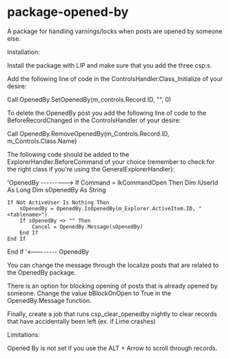 # package-opened-by

A package for handling varnings/locks when posts are opened by someone else.

Installation:

Install the package with LIP and make sure that you add the three csp:s.

Add the following line of code in the ControlsHandler.Class_Initialize of your desire:
 
Call OpenedBy.SetOpenedBy(m_controls.Record.ID, "<tablename>", 0)

To delete the OpenedBy post you add the following line of code to the BeforeRecordChanged in the ControlsHandler of your desire:

Call OpenedBy.RemoveOpenedBy(m_Controls.Record.ID, m_Controls.Class.Name)

The following code should be added to the ExplorerHandler.BeforeCommand of your choice (remember to check for the right class if you're using the GeneralExplorerHandler):

'OpenedBy --------->
If Command = lkCommandOpen Then
    Dim lUserId As Long
    Dim sOpenedBy As String
        
    If Not ActiveUser Is Nothing Then    
        sOpenedBy = OpenedBy.IsOpenedBy(m_Explorer.ActiveItem.ID, "<tablename>")
        If sOpenedBy <> "" Then
            Cancel = OpenedBy.Message(sOpenedBy)
        End If
    End If
End If
'<-------- OpenedBy

You can change the message through the localize posts that are related to the OpenedBy package.

There is an option for blocking opening of posts that is already opened by someone. Change the value bBlockOnOpen to True in the OpenedBy.Message function.

Finally, create a job that runs csp_clear_openedby nightly to clear records that have accidentally been left (ex. if Lime crashes)

Limitations:

Opened By is not set if you use the ALT + Arrow to scroll through records.
